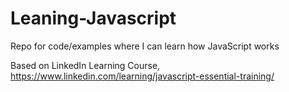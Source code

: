 # Leaning-Javascript
Repo for code/examples where I can learn how JavaScript works

Based on LinkedIn Learning Course, https://www.linkedin.com/learning/javascript-essential-training/
